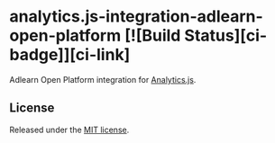 # analytics.js-integration-adlearn-open-platform [![Build Status][ci-badge]][ci-link]

Adlearn Open Platform integration for [Analytics.js][].

## License

Released under the [MIT license](License.md).


[Analytics.js]: https://segment.com/docs/libraries/analytics.js/
